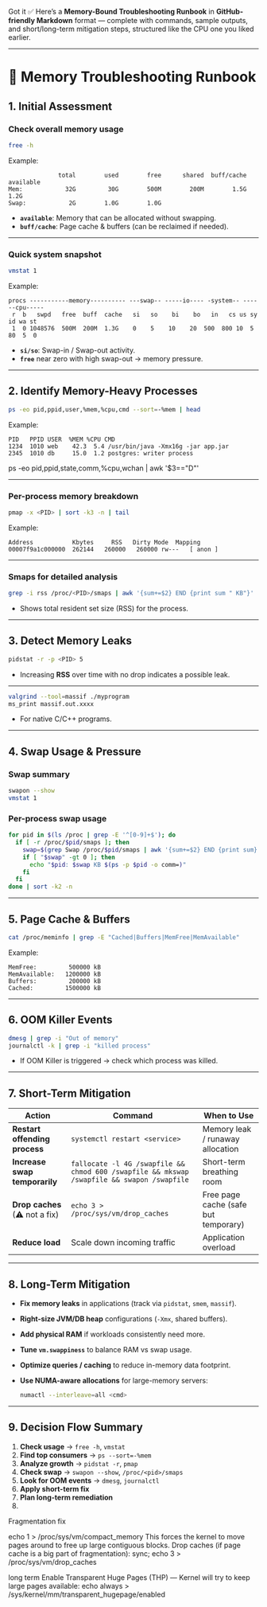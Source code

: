 Got it ✅
Here’s a **Memory-Bound Troubleshooting Runbook** in **GitHub-friendly Markdown** format — complete with commands, sample outputs, and short/long-term mitigation steps, structured like the CPU one you liked earlier.

---

# 🐏 Memory Troubleshooting Runbook

## **1. Initial Assessment**

### **Check overall memory usage**

```bash
free -h
```

Example:

```
              total        used        free      shared  buff/cache   available
Mem:            32G         30G        500M        200M        1.5G        1.2G
Swap:            2G        1.0G        1.0G
```

* **`available`**: Memory that can be allocated without swapping.
* **`buff/cache`**: Page cache & buffers (can be reclaimed if needed).

---

### **Quick system snapshot**

```bash
vmstat 1
```

Example:

```
procs -----------memory---------- ---swap-- -----io---- -system-- ------cpu-----
 r  b   swpd   free  buff  cache   si   so    bi    bo   in   cs us sy id wa st
 1  0 1048576  500M  200M  1.3G    0    5    10    20  500  800 10  5 80  5  0
```

* **`si/so`**: Swap-in / Swap-out activity.
* **`free`** near zero with high swap-out → memory pressure.

---

## **2. Identify Memory-Heavy Processes**

```bash
ps -eo pid,ppid,user,%mem,%cpu,cmd --sort=-%mem | head
```

Example:

```
PID   PPID USER  %MEM %CPU CMD
1234  1010 web    42.3  5.4 /usr/bin/java -Xmx16g -jar app.jar
2345  1010 db     15.0  1.2 postgres: writer process
```

ps -eo pid,ppid,state,comm,%cpu,wchan | awk '$3=="D"'



---

### **Per-process memory breakdown**

```bash
pmap -x <PID> | sort -k3 -n | tail
```

Example:

```
Address           Kbytes     RSS   Dirty Mode  Mapping
00007f9a1c000000  262144   260000   260000 rw---   [ anon ]
```

---

### **Smaps for detailed analysis**

```bash
grep -i rss /proc/<PID>/smaps | awk '{sum+=$2} END {print sum " KB"}'
```

* Shows total resident set size (RSS) for the process.

---

## **3. Detect Memory Leaks**

```bash
pidstat -r -p <PID> 5
```

* Increasing **RSS** over time with no drop indicates a possible leak.

---

```bash
valgrind --tool=massif ./myprogram
ms_print massif.out.xxxx
```

* For native C/C++ programs.

---

## **4. Swap Usage & Pressure**

### **Swap summary**

```bash
swapon --show
vmstat 1
```

### **Per-process swap usage**

```bash
for pid in $(ls /proc | grep -E '^[0-9]+$'); do
  if [ -r /proc/$pid/smaps ]; then
    swap=$(grep Swap /proc/$pid/smaps | awk '{sum+=$2} END {print sum}')
    if [ "$swap" -gt 0 ]; then
      echo "$pid: $swap KB $(ps -p $pid -o comm=)"
    fi
  fi
done | sort -k2 -n
```

---

## **5. Page Cache & Buffers**

```bash
cat /proc/meminfo | grep -E "Cached|Buffers|MemFree|MemAvailable"
```

Example:

```
MemFree:         500000 kB
MemAvailable:   1200000 kB
Buffers:         200000 kB
Cached:         1500000 kB
```

---

## **6. OOM Killer Events**

```bash
dmesg | grep -i "Out of memory"
journalctl -k | grep -i "killed process"
```

* If OOM Killer is triggered → check which process was killed.

---

## **7. Short-Term Mitigation**

| Action                        | Command                                                                                    | When to Use                          |
| ----------------------------- | ------------------------------------------------------------------------------------------ | ------------------------------------ |
| **Restart offending process** | `systemctl restart <service>`                                                              | Memory leak / runaway allocation     |
| **Increase swap temporarily** | `fallocate -l 4G /swapfile && chmod 600 /swapfile && mkswap /swapfile && swapon /swapfile` | Short-term breathing room            |
| **Drop caches** (⚠ not a fix) | `echo 3 > /proc/sys/vm/drop_caches`                                                        | Free page cache (safe but temporary) |
| **Reduce load**               | Scale down incoming traffic                                                                | Application overload                 |

---

## **8. Long-Term Mitigation**

* **Fix memory leaks** in applications (track via `pidstat`, `smem`, `massif`).
* **Right-size JVM/DB heap** configurations (`-Xmx`, shared buffers).
* **Add physical RAM** if workloads consistently need more.
* **Tune `vm.swappiness`** to balance RAM vs swap usage.
* **Optimize queries / caching** to reduce in-memory data footprint.
* **Use NUMA-aware allocations** for large-memory servers:

  ```bash
  numactl --interleave=all <cmd>
  ```

---

## **9. Decision Flow Summary**

1. **Check usage** → `free -h`, `vmstat`
2. **Find top consumers** → `ps --sort=-%mem`
3. **Analyze growth** → `pidstat -r`, `pmap`
4. **Check swap** → `swapon --show`, `/proc/<pid>/smaps`
5. **Look for OOM events** → `dmesg`, `journalctl`
6. **Apply short-term fix**
7. **Plan long-term remediation**
8. 

Fragmentation fix

echo 1 > /proc/sys/vm/compact_memory This forces the kernel to move pages around to free up large contiguous blocks.
Drop caches (if page cache is a big part of fragmentation):
sync; echo 3 > /proc/sys/vm/drop_caches

long term Enable Transparent Huge Pages (THP) — Kernel will try to keep large pages available:
echo always > /sys/kernel/mm/transparent_hugepage/enabled



